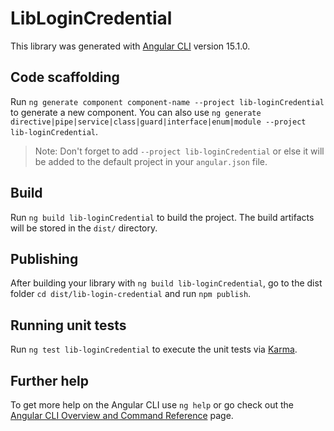 # LibLoginCredential

This library was generated with [Angular CLI](https://github.com/angular/angular-cli) version 15.1.0.

## Code scaffolding

Run `ng generate component component-name --project lib-loginCredential` to generate a new component. You can also use `ng generate directive|pipe|service|class|guard|interface|enum|module --project lib-loginCredential`.
> Note: Don't forget to add `--project lib-loginCredential` or else it will be added to the default project in your `angular.json` file. 

## Build

Run `ng build lib-loginCredential` to build the project. The build artifacts will be stored in the `dist/` directory.

## Publishing

After building your library with `ng build lib-loginCredential`, go to the dist folder `cd dist/lib-login-credential` and run `npm publish`.

## Running unit tests

Run `ng test lib-loginCredential` to execute the unit tests via [Karma](https://karma-runner.github.io).

## Further help

To get more help on the Angular CLI use `ng help` or go check out the [Angular CLI Overview and Command Reference](https://angular.io/cli) page.

